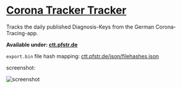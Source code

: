 # [Corona Tracker Tracker](https://ctt.pfstr.de)
Tracks the daily published Diagnosis-Keys from the German Corona-Tracing-app.

**Available under: [ctt.pfstr.de](https://ctt.pfstr.de)**

`export.bin` file hash mapping: [ctt.pfstr.de/json/filehashes.json](https://ctt.pfstr.de/json/filehashes.json)

screenshot:

![screenshot](https://ctt.pfstr.de/Screenshot.png)
